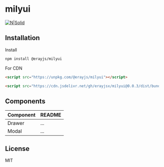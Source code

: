 # milyui

[![N|Solid](https://i.ibb.co/TR8gNGc/mily.png)](https://www.npmjs.com/package/@erayjs/milyui)

## Installation

Install

```html
npm install @erayjs/milyui
```

For CDN

```html
<script src="https://unpkg.com/@erayjs/milyui"></script>
```

```html
<script src="https://cdn.jsdelivr.net/gh/erayjsx/milyui@0.0.3/dist/bundle.js"></script>
```

## Components

| Component | README |
| --------- | ------ |
| Drawer    | ...    |
| Modal     | ...    |

## License

MIT
